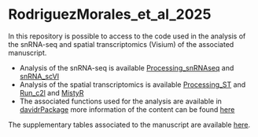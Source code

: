 # RodriguezMorales_et_al_2025

In this repository is possible to access to the code used in the analysis of the snRNA-seq and spatial transcriptomics (Visium) of the associated manuscript.

* Analysis of the snRNA-seq is available [Processing_snRNAseq](Analysis_Scripts/Processing_snRNAseq.py) and [snRNA_scVI](Analysis_Scripts/snRNA_scVI.py)
* Analysis of the spatial transcriptomics is available [Processing_ST](Analysis_Scripts/Processing_ST.py) and [Run_c2l](Analysis_Scripts/Run_c2l.py) and  [MistyR](Analysis_Scripts/MistyR.py)
* The associated functions used for the analysis are available in [davidrPackage](davidrPackage/) more information of the content can be found [here](davidrPackage/README.med) 

The supplementary tables associated to the manuscript are available [here](SUP_Tables/). 
